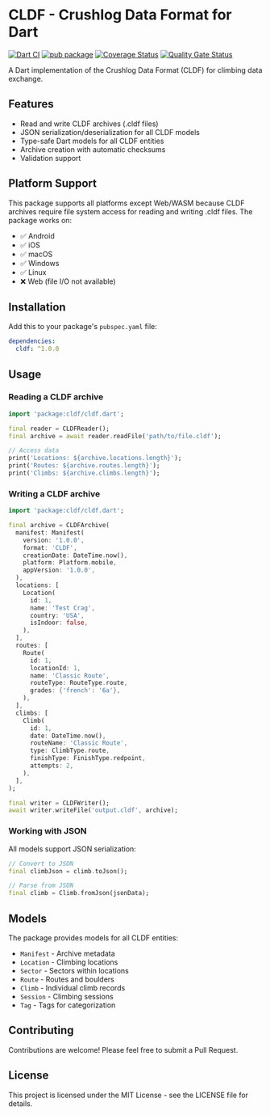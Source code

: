 # CLDF - Crushlog Data Format for Dart

[![Dart CI](https://github.com/petrmac/crushlog-data-format-spec/actions/workflows/dart-ci.yml/badge.svg)](https://github.com/crushlog/crushlog-data-format-spec/actions/workflows/dart-ci.yml)
[![pub package](https://img.shields.io/pub/v/cldf.svg)](https://pub.dev/packages/cldf)
[![Coverage Status](https://sonarcloud.io/api/project_badges/measure?project=petrmac_crushlog-data-format-spec&metric=coverage)](https://sonarcloud.io/summary/new_code?id=petrmac_crushlog-data-format-spec)
[![Quality Gate Status](https://sonarcloud.io/api/project_badges/measure?project=petrmac_crushlog-data-format-spec&metric=alert_status)](https://sonarcloud.io/summary/new_code?id=petrmac_crushlog-data-format-spec_dart)

A Dart implementation of the Crushlog Data Format (CLDF) for climbing data exchange.

## Features

- Read and write CLDF archives (.cldf files)
- JSON serialization/deserialization for all CLDF models
- Type-safe Dart models for all CLDF entities
- Archive creation with automatic checksums
- Validation support

## Platform Support

This package supports all platforms except Web/WASM because CLDF archives require file system access for reading and writing .cldf files. The package works on:
- ✅ Android
- ✅ iOS  
- ✅ macOS
- ✅ Windows
- ✅ Linux
- ❌ Web (file I/O not available)

## Installation

Add this to your package's `pubspec.yaml` file:

```yaml
dependencies:
  cldf: ^1.0.0
```

## Usage

### Reading a CLDF archive

```dart
import 'package:cldf/cldf.dart';

final reader = CLDFReader();
final archive = await reader.readFile('path/to/file.cldf');

// Access data
print('Locations: ${archive.locations.length}');
print('Routes: ${archive.routes.length}');
print('Climbs: ${archive.climbs.length}');
```

### Writing a CLDF archive

```dart
import 'package:cldf/cldf.dart';

final archive = CLDFArchive(
  manifest: Manifest(
    version: '1.0.0',
    format: 'CLDF',
    creationDate: DateTime.now(),
    platform: Platform.mobile,
    appVersion: '1.0.0',
  ),
  locations: [
    Location(
      id: 1,
      name: 'Test Crag',
      country: 'USA',
      isIndoor: false,
    ),
  ],
  routes: [
    Route(
      id: 1,
      locationId: 1,
      name: 'Classic Route',
      routeType: RouteType.route,
      grades: {'french': '6a'},
    ),
  ],
  climbs: [
    Climb(
      id: 1,
      date: DateTime.now(),
      routeName: 'Classic Route',
      type: ClimbType.route,
      finishType: FinishType.redpoint,
      attempts: 2,
    ),
  ],
);

final writer = CLDFWriter();
await writer.writeFile('output.cldf', archive);
```

### Working with JSON

All models support JSON serialization:

```dart
// Convert to JSON
final climbJson = climb.toJson();

// Parse from JSON
final climb = Climb.fromJson(jsonData);
```

## Models

The package provides models for all CLDF entities:

- `Manifest` - Archive metadata
- `Location` - Climbing locations
- `Sector` - Sectors within locations
- `Route` - Routes and boulders
- `Climb` - Individual climb records
- `Session` - Climbing sessions
- `Tag` - Tags for categorization

## Contributing

Contributions are welcome! Please feel free to submit a Pull Request.

## License

This project is licensed under the MIT License - see the LICENSE file for details.